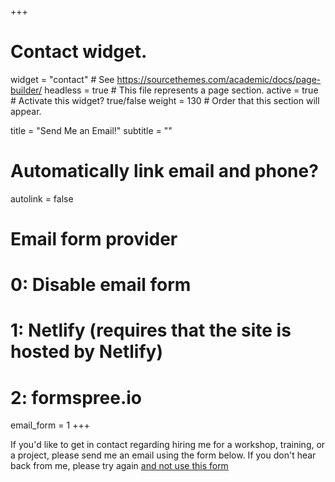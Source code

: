 +++
# Contact widget.
widget = "contact"  # See https://sourcethemes.com/academic/docs/page-builder/
headless = true  # This file represents a page section.
active = true  # Activate this widget? true/false
weight = 130  # Order that this section will appear.

title = "Send Me an Email!"
subtitle = ""

# Automatically link email and phone?
autolink = false

# Email form provider
#   0: Disable email form
#   1: Netlify (requires that the site is hosted by Netlify)
#   2: formspree.io
email_form = 1
+++

If you'd like to get in contact regarding hiring me for a workshop, training, or a project, please send me an email using the form below. 
If you don't hear back from me, please try again [and not use this form](mailto:davidjohnbaker1@gmail.com)
